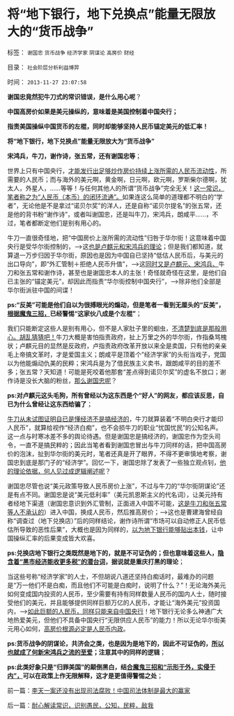 # 将“地下银行，地下兑换点”能量无限放大的“货币战争”

标签： `谢国忠` `货币战争` `经济学家` `阴谋论` `高房价` `财经` 

目录： `社会阶层分析利益博羿`

时间： `2013-11-27 23:07:58`

**谢国忠竟然犯牛刀式的常识错误，是什么用心呢**？

**中国高房价如果是美元操纵的，意味着是美国控制着中国央行；**

**指责美国操纵中国货币的左棍，同时却能够坚持人民币锚定美元的低汇率！**

**将“地下银行，地下兑换点”能量无限放大为“货币战争”**

**宋鸿兵，牛刀，谢作诗，张五常，还有谢国忠等**；

世界上只有中国央行，[才能发行出足够炒作房价持续上涨所需的人民币流动性](../../../2013/11/18/任志强与政府的共识和分歧，及流动性定律对“房价上涨”的限定条件.md)，所需要的人民币；而与海外的美元啊，黄金啊，日元啊，欧元啊，罗斯柴尔德啊，犹太人，外星人，……等等！与任何其他人的所谓“货币战争”完全无关！[这一常识，笔者称之为“人民币（本币）的闭环流通”。](../../../2012/2/21/国内通货膨胀与国际无关，与任何锚本位无关.md)如果连这么简单的道理都不明白的“学者”，无论他是不是拿过“诺贝尔奖”的洋人，还是自称“诺贝尔提名”的张五常，还是他的背书粉“谢作诗”，或者叫谢国忠，还是叫牛刀，宋鸿兵，朗咸平……，不过，笔者都断定他们是别有用心的。

牛刀一直很奇怪地，把“中国房价上涨所需的流动性”归咎于华尔街！这意味着中国央行是受华尔街控制的，——>这[也是卢麒元和宋鸿兵的理论](../../../2009/5/7/再说本币汇率升值造成房价下跌压力.md)；但是我们都知道，就算退一万步归因于华尔街，原因也是因为中国自已坚持“低估人民币后，与美元的出口导向”，即“外汇管制＋拒绝人民币升值”，——>这[同时又是卢麒元、宋鸿兵、](../../../2012/11/2/私权发行的非法定货币，及股票和国企的信用；.md)牛刀和张五常和谢作诗，甚至也是谢国忠本人的主张！奇怪就奇怪在这里，是他们自已主张的“锚定美元”，却因此而指责“华尔街控制中国央行”，——>除非他们全部是华尔街派驻中国的间谍！

**ps:“反美”可能是他们自以为很搏眼光的煽动，但是笔者一看到无厘头的“反美”，[根据魔鬼三招，](../../../2010/3/19/魔鬼三招！中国顶得了几招？.md)已经警惕“这家伙八成是个左棍”**；

我们只能断定这些人是别有用心，但不是人家肚子里的蛔虫，[不清楚到底是那般用心。胡乱猜猜吧！](../../../2013/7/24/《罗伯特议事规则》要考察观点背后的动机和行动预期.md)牛刀大概是害怕指责政府，扯上万里之外的华尔街，作指桑骂槐状；卢麒元目的显然是反政府，卢指责政府改革开放以来全是卖国，只有他的亲亲毛上帝搞文革时，才是爱国主义；朗咸平是顶着个”经济学家”的头衔当戏子，党国以为他能煽动仇美的民粹；宋鸿兵是为了借民族主义卖书，跟朗咸平的目的差不多；张五常？天知道！可能是死咬着他那套“差点得到诺贝尔奖”的虚名不放口；谢作诗是没长大脑的粉丝，[那么谢国忠呢](../../../2012/2/7/谢国忠先生缺乏货币和投资的经济学常识.md)？

**ps:对卢麒元这头毛狗，所有曾经以为这东西是个“好人”的网友，都应该反思，自已为什么曾经让这东西给骗了**；

[牛刀从未试图证明自已是懂经济不是搞经济的](../../../2013/10/21/牛刀同志掩盖了炒房业的非法资金渠道.md)，牛刀就算装着“不明白央行才能印人民币”，就算给视作“经济白痴”，也不会损牛刀的职业“忧国忧民”的公知名声。这一点与时寒冰差不多的舆论待遇。但是谢国忠是搞经济的，谢国忠作为空头司令，一直不是搞民粹的；因此当笔者看到谢国忠冒出与牛刀同样的话，把中国高房价的泡沫，扯到华尔街的美元时，笔者还真是开了眼界，不得不更审慎地考察，谢国忠到底是那门子的“经济学”。回忆一下，谢国忠除了发表了一些独立观点钊，[他的理论依据，何人见过成逻辑阐述呢](../../../2012/2/7/谢国忠先生尚缺逻辑，还谈不上经济学术.md)？

谢国忠尽管也说“美元政策导致人民币房价上涨”，不过与牛刀的“华尔街阴谋论”还是有点不同。谢国忠是说“美元低利率”（美元凯恩斯主义的代名词），让美元持有者经地下渠道（谢国忠意识到外汇管制，正面进入中国不可能，[这是牛刀和张五常等人不承认的](../../../2013/3/14/用M1定义否定M2超发，纵比横比的错乱，人民币，白银，民国法币.md)）进入中国，换成人民币，然后推高房价；——>这也是曹建海曾经自称“调查过（地下兑换店）”后的同样结论，谢作诗所谓“市场可以自动修正人民币低估所导致的恶性后果”，大概也是因为同样的，[以为地下银行能够贴出本钱](../../../2013/10/16/影子银行不是地下银行，影子银行流入炒房业，高房价呈癌症恶化.md)，让中国操纵汇率的后果变成皆大欢喜。

**ps:兑换店地下银行之类既然是地下的，就是不可证伪的；但也意味着这些人，[隐含着“黑市经济能收更多税”的潜台词](../../../2012/9/5/幻想“黑市，灰色经济，腐败”能榨出额外税收.md)，据说就是重庆打黑的理论**；

当这些号称“经济学家”的人士，不但胡说八道还坚持白痴话时，最难办的问题是“万一他们不是白痴，而且他们不可能是白痴时，说明了什么？”！无论海外美元如何变成国内投资的人民币，至少需要有持有同样数量人民币的国内人士，随时接受他们的美元，并且能够提供同样巨额万亿的人民币，才能让“海外美元”投资国内，——>[如此巨额的人民币，同样只能来自中国央行](../../../2013/10/15/炒房业的主要资金，肯定是国有垄断银行的地下信贷.md)！地下银行无论多么神通广大地热爱美元，但他们不具备中国央行“无限供应人民币”的能力！所以无论华尔街美元用心如何，[高房价根源必定是人民币内政](../../../2013/11/21/开发商可说是凭房(骗／窃)银行的钞票盗贼；.md)。

**ps:货币战争的阴谋论，共济会之类，也是因为是地下的，因此不可证伪的，[所以也就成了何新宋鸿兵之流的至爱](../../../2009/9/28/示形于外实侵于内的爱国道德明星.md)；注意其中的同样的逻辑**；

**ps:此类好象只是“归罪美国”的颠倒黑白，结[合魔鬼三招和“示形于外，实侵于内”，](../../../2011/1/19/“不妖魔化美国的是被美国收买的”.md)可以在政策上作无限解释，这才是更值得警惕之处**；



前一篇：[李天一案还没有出现司法腐败！中国司法体制是最大的赢家](../../../2013/11/27/李天一案还没有出现司法腐败！中国司法体制是最大的赢家.md)

后一篇：[耐心解读常识，识别愚民，公知，民粹，敌我](../../../2013/11/27/耐心解读常识，识别愚民，公知，民粹，敌我.md)